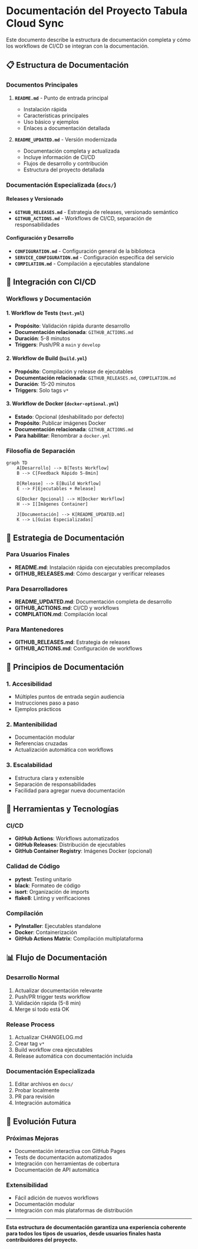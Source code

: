 # Documentación del Proyecto Tabula Cloud Sync

Este documento describe la estructura de documentación completa y cómo los workflows de CI/CD se integran con la documentación.

## 📋 Estructura de Documentación

### Documentos Principales

1. **`README.md`** - Punto de entrada principal

   - Instalación rápida
   - Características principales
   - Uso básico y ejemplos
   - Enlaces a documentación detallada

2. **`README_UPDATED.md`** - Versión modernizada
   - Documentación completa y actualizada
   - Incluye información de CI/CD
   - Flujos de desarrollo y contribución
   - Estructura del proyecto detallada

### Documentación Especializada (`docs/`)

#### **Releases y Versionado**

- **`GITHUB_RELEASES.md`** - Estrategia de releases, versionado semántico
- **`GITHUB_ACTIONS.md`** - Workflows de CI/CD, separación de responsabilidades

#### **Configuración y Desarrollo**

- **`CONFIGURATION.md`** - Configuración general de la biblioteca
- **`SERVICE_CONFIGURATION.md`** - Configuración específica del servicio
- **`COMPILATION.md`** - Compilación a ejecutables standalone

## 🔄 Integración con CI/CD

### Workflows y Documentación

#### 1. **Workflow de Tests** (`test.yml`)

- **Propósito**: Validación rápida durante desarrollo
- **Documentación relacionada**: `GITHUB_ACTIONS.md`
- **Duración**: 5-8 minutos
- **Triggers**: Push/PR a `main` y `develop`

#### 2. **Workflow de Build** (`build.yml`)

- **Propósito**: Compilación y release de ejecutables
- **Documentación relacionada**: `GITHUB_RELEASES.md`, `COMPILATION.md`
- **Duración**: 15-20 minutos
- **Triggers**: Solo tags `v*`

#### 3. **Workflow de Docker** (`docker-optional.yml`)

- **Estado**: Opcional (deshabilitado por defecto)
- **Propósito**: Publicar imágenes Docker
- **Documentación relacionada**: `GITHUB_ACTIONS.md`
- **Para habilitar**: Renombrar a `docker.yml`

### Filosofía de Separación

```mermaid
graph TD
    A[Desarrollo] --> B[Tests Workflow]
    B --> C[Feedback Rápido 5-8min]

    D[Release] --> E[Build Workflow]
    E --> F[Ejecutables + Release]

    G[Docker Opcional] --> H[Docker Workflow]
    H --> I[Imágenes Container]

    J[Documentación] --> K[README_UPDATED.md]
    K --> L[Guías Especializadas]
```

## 📖 Estrategia de Documentación

### **Para Usuarios Finales**

- **README.md**: Instalación rápida con ejecutables precompilados
- **GITHUB_RELEASES.md**: Cómo descargar y verificar releases

### **Para Desarrolladores**

- **README_UPDATED.md**: Documentación completa de desarrollo
- **GITHUB_ACTIONS.md**: CI/CD y workflows
- **COMPILATION.md**: Compilación local

### **Para Mantenedores**

- **GITHUB_RELEASES.md**: Estrategia de releases
- **GITHUB_ACTIONS.md**: Configuración de workflows

## 🎯 Principios de Documentación

### 1. **Accesibilidad**

- Múltiples puntos de entrada según audiencia
- Instrucciones paso a paso
- Ejemplos prácticos

### 2. **Mantenibilidad**

- Documentación modular
- Referencias cruzadas
- Actualización automática con workflows

### 3. **Escalabilidad**

- Estructura clara y extensible
- Separación de responsabilidades
- Facilidad para agregar nueva documentación

## 🔧 Herramientas y Tecnologías

### **CI/CD**

- **GitHub Actions**: Workflows automatizados
- **GitHub Releases**: Distribución de ejecutables
- **GitHub Container Registry**: Imágenes Docker (opcional)

### **Calidad de Código**

- **pytest**: Testing unitario
- **black**: Formateo de código
- **isort**: Organización de imports
- **flake8**: Linting y verificaciones

### **Compilación**

- **PyInstaller**: Ejecutables standalone
- **Docker**: Containerización
- **GitHub Actions Matrix**: Compilación multiplataforma

## 📊 Flujo de Documentación

### **Desarrollo Normal**

1. Actualizar documentación relevante
2. Push/PR trigger tests workflow
3. Validación rápida (5-8 min)
4. Merge si todo está OK

### **Release Process**

1. Actualizar CHANGELOG.md
2. Crear tag `v*`
3. Build workflow crea ejecutables
4. Release automática con documentación incluida

### **Documentación Especializada**

1. Editar archivos en `docs/`
2. Probar localmente
3. PR para revisión
4. Integración automática

## 🚀 Evolución Futura

### **Próximas Mejoras**

- Documentación interactiva con GitHub Pages
- Tests de documentación automatizados
- Integración con herramientas de cobertura
- Documentación de API automática

### **Extensibilidad**

- Fácil adición de nuevos workflows
- Documentación modular
- Integración con más plataformas de distribución

---

**Esta estructura de documentación garantiza una experiencia coherente para todos los tipos de usuarios, desde usuarios finales hasta contribuidores del proyecto.**
